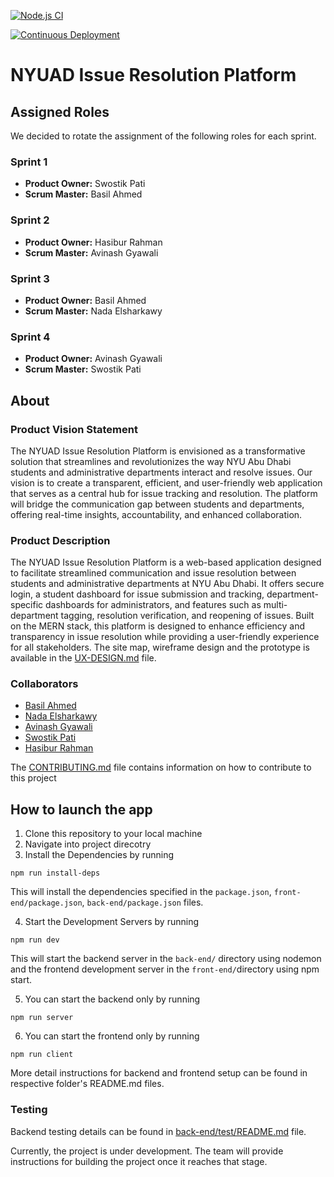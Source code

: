 [![Node.js CI](https://github.com/agiledev-students-fall2023/4-final-project-nyuad-issue-resolution-platform/.github/workflows/ci-cd.yml/badge.svg)](https://github.com/agiledev-students-fall2023/4-final-project-nyuad-issue-resolution-platform/.github/workflows/ci-cd.yml)

[![Continuous Deployment](https://github.com/agiledev-students-fall2023/4-final-project-nyuad-issue-resolution-platform/.github/workflows/ci-cd.yml/badge.svg)](https://github.com/agiledev-students-fall2023/4-final-project-nyuad-issue-resolution-platform/.github/workflows/ci-cd.yml)


# NYUAD Issue Resolution Platform

## Assigned Roles
We decided to rotate the assignment of the following roles for each sprint.
### Sprint 1
* **Product Owner:** Swostik Pati
* **Scrum Master:** Basil Ahmed

### Sprint 2
* **Product Owner:** Hasibur Rahman
* **Scrum Master:** Avinash Gyawali

### Sprint 3
* **Product Owner:** Basil Ahmed
* **Scrum Master:** Nada Elsharkawy

### Sprint 4
* **Product Owner:** Avinash Gyawali
* **Scrum Master:** Swostik Pati

## About
### Product Vision Statement
The NYUAD Issue Resolution Platform is envisioned as a transformative solution that streamlines and revolutionizes the way NYU Abu Dhabi students and administrative departments interact and resolve issues. Our vision is to create a transparent, efficient, and user-friendly web application that serves as a central hub for issue tracking and resolution. The platform will bridge the communication gap between students and departments, offering real-time insights, accountability, and enhanced collaboration.

### Product Description
The NYUAD Issue Resolution Platform is a web-based application designed to facilitate streamlined communication and issue resolution between students and administrative departments at NYU Abu Dhabi. It offers secure login, a student dashboard for issue submission and tracking, department-specific dashboards for administrators, and features such as multi-department tagging, resolution verification, and reopening of issues. Built on the MERN stack, this platform is designed to enhance efficiency and transparency in issue resolution while providing a user-friendly experience for all stakeholders. The site map, wireframe design and the prototype is available in the [UX-DESIGN.md](./UX-DESIGN.md) file.

### Collaborators
* [Basil Ahmed](https://github.com/basil-ahmed)
* [Nada Elsharkawy](https://github.com/nadamels)
* [Avinash Gyawali](https://github.com/Tauke190)
* [Swostik Pati](https://github.com/swostikpati) 
* [Hasibur Rahman](https://github.com/hasiburratul)

The [CONTRIBUTING.md](./CONTRIBUTING.md) file contains information on how to contribute to this project


## How to launch the app
1. Clone this repository to your local machine
2. Navigate into project direcotry
3. Install the Dependencies by running 
```
npm run install-deps
```
This will install the dependencies specified in the `package.json`, `front-end/package.json`, `back-end/package.json` files.

4. Start the Development Servers by running
```
npm run dev
```
This will start the backend server in the `back-end/` directory using nodemon and the frontend development server in the `front-end/`directory using npm start.

5. You can start the backend only by running
```
npm run server
```

6. You can start the frontend only by running 
```
npm run client
```

More detail instructions for backend and frontend setup can be found in respective folder's README.md files.

### Testing
Backend testing details can be found in [back-end/test/README.md](back-end/test/README.md) file.

Currently, the project is under development. The team will provide instructions for building the project once it reaches that stage.

